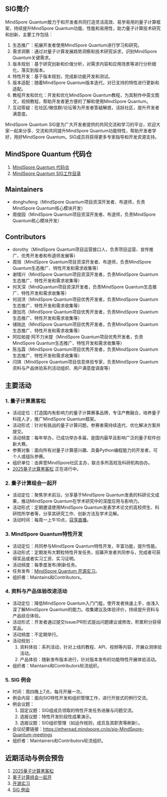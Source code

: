 ## SIG简介

MindSpore Quantum致力于和开发者共同打造灵活高效、易学易用的量子计算框架，持续提升MindSpore Quantum功能、性能和易用性，助力量子计算技术研究和创新，主要工作包括：

1. 生态推广：拓展开发者使用MindSpore Quantum进行学习和研究。
2. 需求洞察：通过对量子计算发展趋势洞察和技术研究诉求，识别MindSpore Quantum关键需求。
3. 版本规划：基于研究创新和价值分析，对需求内容和应用场景等进行分析细化，落实到版本。
4. 特性开发：基于版本规划，完成新功能开发和测试。
5. 版本适配：随着MindSpore Quantum版本迭代，对已支持的特性进行更新和适配。
6. 教程开发和优化：开发和优化MindSpore Quantum教程，为其制作中英文图文，视频教程，帮助开发者更方便的了解和使用MindSpore Quantum。
7. 互动答疑：在社区/微信群/论坛等为开发者答疑解惑，活跃社区，提升开发者满意度。

MindSpore Quantum SIG是为广大开发者提供的共同交流和学习的平台，欢迎大家一起来分享、交流和共同提升MindSpore Quantum功能特性，帮助开发者学好，用好MindSpore Quantum。SIG成员将获得更多专家指导和开发资源支持。

## MindSpore Quantum 代码仓

1. [MindSpore Quantum 代码仓](https://gitee.com/mindspore/mindquantum)
2. [MindSpore Quantum SIG工作目录](https://gitee.com/mindspore/community/tree/master/sigs/mindquantum)

## Maintainers

* donghufeng（MindSpore Quantum项目资深开发者、布道师，负责MindSpore Quantum核心模块开发）
* 周俊园（MindSpore Quantum项目资深开发者、布道师，负责MindSpore Quantum核心模块开发）

## Contributors

* dorothy（MindSpore Quantum项目运营接口人，负责项目运营、宣传推广、优秀开发者和布道师发展等）
* 周旭（MindSpore Quantum项目资深开发者、布道师，负责MindSpore Quantum生态推广、特性开发和需求收集等）
* 谢晴兴（MindSpore Quantum项目资深开发者，负责MindSpore Quantum生态推广、特性开发和需求收集等）
* 何天深（MndQuantum项目资深开发者，负责MindSpore Quantum生态推广、特性开发和需求收集等）
* 何润洪（MindSpore Quantum项目优秀开发者，负责MindSpore Quantum生态推广、特性开发和需求收集等）
* 唐加亮（MindSpore Quantum项目优秀开发者，负责MindSpore Quantum生态推广、特性开发和需求收集等）
* 储贻达（MindSpore Quantum项目优秀开发者，负责MindSpore Quantum生态推广、特性开发和需求收集等）
* 阿拉帕提·阿不力米提（MindSpore Quantum项目优秀开发者，负责MindSpore Quantum生态推广、特性开发和需求收集等）
* 陈泓霖（MindSpore Quantum项目优秀开发者，负责MindSpore Quantum生态推广、特性开发和需求收集等）
* 闫琪（MindSpore Quantum项目信息体验专家，负责MindSpore Quantum资料与产品体验系列活动组织、用户满意度调查等）

## 主要活动

### 1. 量子计算黑客松

* 活动定位：打造国内有影响力的量子计算赛事品牌，专注产教融合，培养量子科技人才，推广MindSpore Quantum框架。
* 活动形式：针对有挑战的量子计算问题，参赛者需持续迭代、优化解决方案并提交。
* 活动频度：每年举办，已成功举办多届，是国内最早且影响广泛的量子软件创新大赛。
* 参赛对象：面向所有对量子计算感兴趣、具备Python编程能力的开发者，可个人或组队参赛。
* 组织单位：由昇思MindSpore社区主办，联合多所高校及科研机构协办。
* [2025量子计算黑客松](https://developer.huaweicloud.com/competition/information/1300000041/introduction) 正在进行中。

### 2. 量子计算组会一起开

* 活动定位：聚焦学术前沿，分享基于MindSpore Quantum发表的科研论文成果，推动MindSpore Quantum在学术研究中的深度应用与影响力。
* 活动形式：定期邀请使用MindSpore Quantum发表学术论文的高校师生、科研院所学者等，分享其研究工作、创新方法及学术见解。
* 活动时间：每周一上午10点，[寇享直播](https://www.koushare.com/space/333626)。

### 3. MindSpore Quantum特性开发

* 活动定位：共同参与MindSpore Quantum特性开发，丰富功能，提升性能。
* 活动形式：定期发布大颗粒特性开发任务，招募开发者共同参与，完成者可获得奖品或者实习工资、实习证明。
* 活动频度：每季度发布/刷新任务。
* 任务发布：[MindSpore Quantum 开源实习](https://gitee.com/mindspore/community/issues/I55XLC?from=project-issue)。
* 组织者：Maintains和Contributors。

### 4. 资料与产品体验改进活动

* 活动定位：降低MindSpore Quantum入门门槛，使开发者快速上手，由浅入深了解MindSpore Quantum的能力。收集建议及体验评价，持续提升资料与产品综合体验。
* 活动形式：开发者通过提交Issue/PR形式提出问题建议或修改，积累积分获得奖品。
* 活动频度：不定期举行。
* 活动规划：
  1. 资料体验：系列活动，针对上线的教程、API、视频等内容，开展众测体验活动。
  2. 产品体验：随新发布版本进行，针对版本发布的功能特性开展体验活动。
* 组织者：Maintains和Contributors轮流组织。

### 5. SIG 例会

* 时间：周四晚上7点，每月开展一次。
* 例会内容：面向SIG特性开发和组织管理工作，进行开放式的例行交流。
* 例会议题：
  1. 固定议题：SIG组成员领取的特性开发任务进展与问题交流。
  2. 选报议题：特性开发阶段性成果演示。
  3. 选报议题：SIG组织管理（如运作规则，成员及其职责等刷新）。
* 会议纪要链接：https://etherpad.mindspore.cn/p/sig-MindSpore-Quantum-meetings
* 组织者：Maintainers和Contributors轮流组织。

## 近期活动与例会预告

1. [2025量子计算黑客松](https://developer.huaweicloud.com/competition/information/1300000041/introduction)
2. [量子计算组会一起开](https://www.koushare.com/space/333626)
3. [开源实习](https://gitee.com/mindspore/community/issues/I55XLC?from=project-issue)
4. [SIG 例会](https://etherpad.mindspore.cn/p/sig-MindSpore-Quantum-meetings)
